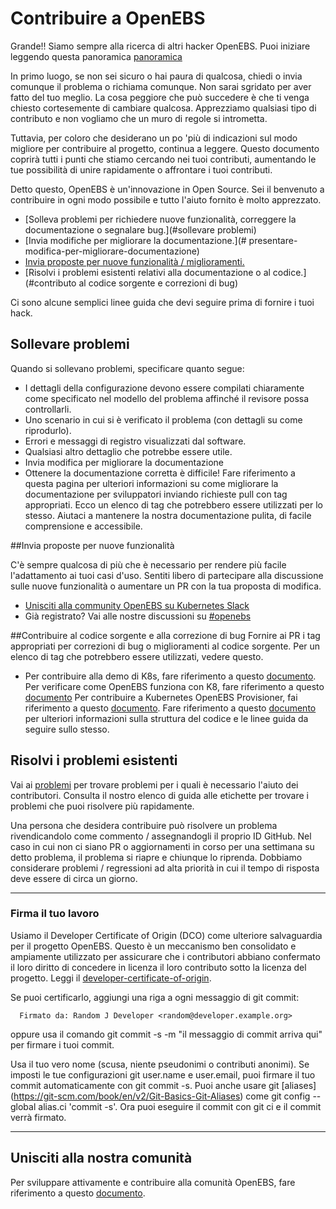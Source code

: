 # Contribuire a OpenEBS
Grande!! Siamo sempre alla ricerca di altri hacker OpenEBS. Puoi iniziare leggendo questa panoramica [panoramica](./contribute/design/README.md)

In primo luogo, se non sei sicuro o hai paura di qualcosa, chiedi o invia comunque il problema o richiama comunque. Non sarai sgridato per aver fatto del tuo meglio. La cosa peggiore che può succedere è che ti venga chiesto cortesemente di cambiare qualcosa. Apprezziamo qualsiasi tipo di contributo e non vogliamo che un muro di regole si intrometta.

Tuttavia, per coloro che desiderano un po 'più di indicazioni sul modo migliore per contribuire al progetto, continua a leggere. Questo documento coprirà tutti i punti che stiamo cercando nei tuoi contributi, aumentando le tue possibilità di unire rapidamente o affrontare i tuoi contributi.

Detto questo, OpenEBS è un'innovazione in Open Source. Sei il benvenuto a contribuire in ogni modo possibile e tutto l'aiuto fornito è molto apprezzato.

- [Solleva problemi per richiedere nuove funzionalità, correggere la documentazione o segnalare bug.](#sollevare problemi)
- [Invia modifiche per migliorare la documentazione.](# presentare-modifica-per-migliorare-documentazione)
- [Invia proposte per nuove funzionalità / miglioramenti.](#presentare-proposte-per-nuove-funzionalità)
- [Risolvi i problemi esistenti relativi alla documentazione o al codice.](#contributo al codice sorgente e correzioni di bug)

Ci sono alcune semplici linee guida che devi seguire prima di fornire i tuoi hack.

## Sollevare problemi
Quando si sollevano problemi, specificare quanto segue:
- I dettagli della configurazione devono essere compilati chiaramente come specificato nel modello del problema affinché il revisore possa controllarli.
- Uno scenario in cui si è verificato il problema (con dettagli su come riprodurlo).
- Errori e messaggi di registro visualizzati dal software.
- Qualsiasi altro dettaglio che potrebbe essere utile.
- Invia modifica per migliorare la documentazione
- Ottenere la documentazione corretta è difficile! Fare riferimento a questa pagina per ulteriori informazioni su come migliorare la documentazione per sviluppatori inviando richieste pull con tag appropriati. Ecco un elenco di tag che potrebbero essere utilizzati per lo stesso. Aiutaci a mantenere la nostra documentazione pulita, di facile comprensione e accessibile.

##Invia proposte per nuove funzionalità

C'è sempre qualcosa di più che è necessario per rendere più facile l'adattamento ai tuoi casi d'uso. Sentiti libero di partecipare alla discussione sulle nuove funzionalità o aumentare un PR con la tua proposta di modifica.

- [Unisciti alla community OpenEBS su Kubernetes Slack](https://kubernetes.slack.com)
- Già registrato? Vai alle nostre discussioni su [#openebs](https://kubernetes.slack.com/messages/openebs/)

##Contribuire al codice sorgente e alla correzione di bug
Fornire ai PR i tag appropriati per correzioni di bug o miglioramenti al codice sorgente. Per un elenco di tag che potrebbero essere utilizzati, vedere questo.

* Per contribuire alla demo di K8s, fare riferimento a questo [documento](./contribute/CONTRIBUTING-TO-K8S-DEMO.md).
Per verificare come OpenEBS funziona con K8, fare riferimento a questo [documento](./k8s/README.md) 
Per contribuire a Kubernetes OpenEBS Provisioner, fai riferimento a questo [documento](./contribute/CONTRIBUTING-TO-KUBERNETES-OPENEBS-PROVISIONER.md).
Fare riferimento a questo [documento](./contribute/design/code-structuring.md) per ulteriori informazioni sulla struttura del codice e le linee guida da seguire sullo stesso.

## Risolvi i problemi esistenti
Vai ai [problemi](https://github.com/openebs/openebs/issues) per trovare problemi per i quali è necessario l'aiuto dei contributori. Consulta il nostro elenco di guida alle 
etichette per trovare i problemi che puoi risolvere più rapidamente.

Una persona che desidera contribuire può risolvere un problema rivendicandolo come commento / assegnandogli il proprio ID GitHub. Nel caso in cui non ci siano PR o 
aggiornamenti in corso per una settimana su detto problema, il problema si riapre e chiunque lo riprenda. Dobbiamo considerare problemi / regressioni ad alta priorità in cui
il tempo di risposta deve essere di circa un giorno.

---
### Firma il tuo lavoro
Usiamo il Developer Certificate of Origin (DCO) come ulteriore salvaguardia per il progetto OpenEBS. Questo è un meccanismo ben consolidato e ampiamente utilizzato per
assicurare che i contributori abbiano confermato il loro diritto di concedere in licenza il loro contributo sotto la licenza del progetto. Leggi il 
[developer-certificate-of-origin](./contribute/developer-certificate-of-origin).

Se puoi certificarlo, aggiungi una riga a ogni messaggio di git commit:
````
  Firmato da: Random J Developer <random@developer.example.org>
````
oppure usa il comando git commit -s -m "il messaggio di commit arriva qui" per firmare i tuoi commit.

Usa il tuo vero nome (scusa, niente pseudonimi o contributi anonimi). Se imposti le tue configurazioni git user.name e user.email, puoi firmare il tuo commit automaticamente
con git commit -s. Puoi anche usare git [aliases] (https://git-scm.com/book/en/v2/Git-Basics-Git-Aliases) come git config --global alias.ci 'commit -s'. Ora puoi eseguire il
commit con git ci e il commit verrà firmato.

---
## Unisciti alla nostra comunità
Per sviluppare attivamente e contribuire alla comunità OpenEBS, fare riferimento a questo [documento](./community/README.md).
